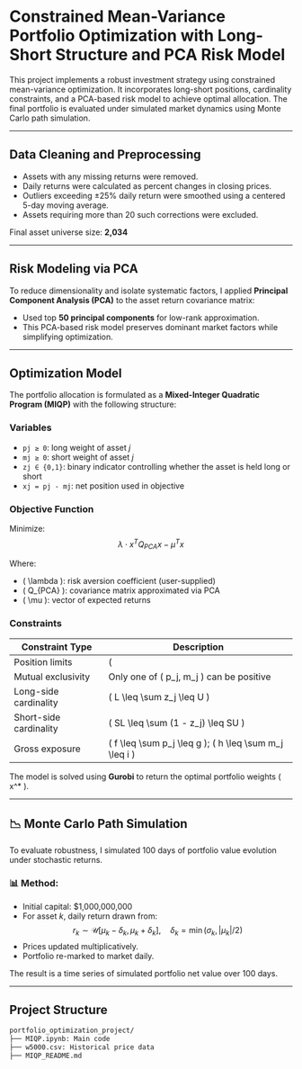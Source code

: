 # Constrained Mean-Variance Portfolio Optimization with Long-Short Structure and PCA Risk Model

This project implements a robust investment strategy using constrained mean-variance optimization. It incorporates long-short positions, cardinality constraints, and a PCA-based risk model to achieve optimal allocation. The final portfolio is evaluated under simulated market dynamics using Monte Carlo path simulation.

---

## Data Cleaning and Preprocessing

- Assets with any missing returns were removed.
- Daily returns were calculated as percent changes in closing prices.
- Outliers exceeding ±25% daily return were smoothed using a centered 5-day moving average.
- Assets requiring more than 20 such corrections were excluded.

Final asset universe size: **2,034**

---

## Risk Modeling via PCA

To reduce dimensionality and isolate systematic factors, I applied **Principal Component Analysis (PCA)** to the asset return covariance matrix:

- Used top **50 principal components** for low-rank approximation.
- This PCA-based risk model preserves dominant market factors while simplifying optimization.

---

## Optimization Model

The portfolio allocation is formulated as a **Mixed-Integer Quadratic Program (MIQP)** with the following structure:

### Variables
- `pj ≥ 0`: long weight of asset *j*
- `mj ≥ 0`: short weight of asset *j*
- `zj ∈ {0,1}`: binary indicator controlling whether the asset is held long or short
- `xj = pj - mj`: net position used in objective

### Objective Function

Minimize:
$$
\lambda \cdot x^T Q_{PCA} x - \mu^T x
$$

Where:
- \( \lambda \): risk aversion coefficient (user-supplied)
- \( Q_{PCA} \): covariance matrix approximated via PCA
- \( \mu \): vector of expected returns

### Constraints

| Constraint Type | Description |
|------------------|-------------|
| Position limits  | \( |x_j| \leq u \), and \( x_j = 0 \) or \( |x_j| \geq d \) |
| Mutual exclusivity | Only one of \( p_j, m_j \) can be positive |
| Long-side cardinality | \( L \leq \sum z_j \leq U \) |
| Short-side cardinality | \( SL \leq \sum (1 - z_j) \leq SU \) |
| Gross exposure | \( f \leq \sum p_j \leq g \); \( h \leq \sum m_j \leq i \) |

The model is solved using **Gurobi** to return the optimal portfolio weights \( x^* \).

---

## 📉 Monte Carlo Path Simulation

To evaluate robustness, I simulated 100 days of portfolio value evolution under stochastic returns.

### 📊 Method:
- Initial capital: \$1,000,000,000
- For asset *k*, daily return drawn from:  
  $$
  r_k \sim \mathcal{U}[\mu_k - \delta_k, \mu_k + \delta_k], \quad \delta_k = \min(\sigma_k, |\mu_k| / 2)
  $$
- Prices updated multiplicatively.
- Portfolio re-marked to market daily.

The result is a time series of simulated portfolio net value over 100 days.

---

## Project Structure

```bash
portfolio_optimization_project/
├── MIQP.ipynb: Main code
├── w5000.csv: Historical price data 
├── MIQP_README.md
